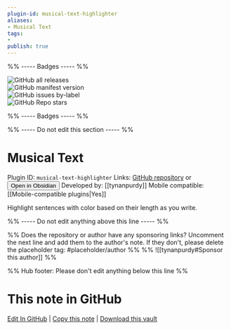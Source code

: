 ```yaml
---
plugin-id: musical-text-highlighter
aliases:
- Musical Text
tags: 
- 
publish: true
---
```


%% ----- Badges ----- %%

![GitHub all releases](https://img.shields.io/github/downloads/tynanpurdy/musical-text/total?color=573E7A&logo=github&style=for-the-badge)   
![GitHub manifest version](https://img.shields.io/github/manifest-json/v/tynanpurdy/musical-text?color=573E7A&logo=github&style=for-the-badge)   
![GitHub issues by-label](https://img.shields.io/github/issues/tynanpurdy/musical-text/help%20wanted?color=573E7A&logo=github&style=for-the-badge)   
![GitHub Repo stars](https://img.shields.io/github/stars/tynanpurdy/musical-text?color=573E7A&logo=github&style=for-the-badge)

%% ----- Badges ----- %%

%% ----- Do not edit this section ----- %%

# Musical Text

Plugin ID: `musical-text-highlighter`
Links: [GitHub repository](https://github.com/tynanpurdy/musical-text) or [<button id=HH>Open in Obsidian</button>](obsidian://show-plugin?id=musical-text-highlighter)
Developed by: [[tynanpurdy]]
Mobile compatible: [[Mobile-compatible plugins|Yes]]

Highlight sentences with color based on their length as you write.

%% ----- Do not edit anything above this line ----- %% 

%% Does the repository or author have any sponsoring links? Uncomment the next line and add them to the author's note. If they don't, please delete the placeholder tag: #placeholder/author %%
%% ![[tynanpurdy#Sponsor this author]] %%

%% Hub footer: Please don't edit anything below this line %%

# This note in GitHub

<span class="git-footer">[Edit In GitHub](https://github.dev/obsidian-community/obsidian-hub/blob/main/02%20-%20Community%20Expansions/02.05%20All%20Community%20Expansions/Plugins/musical-text-highlighter.md "git-hub-edit-note") | [Copy this note](https://raw.githubusercontent.com/obsidian-community/obsidian-hub/main/02%20-%20Community%20Expansions/02.05%20All%20Community%20Expansions/Plugins/musical-text-highlighter.md "git-hub-copy-note") | [Download this vault](https://github.com/obsidian-community/obsidian-hub/archive/refs/heads/main.zip "git-hub-download-vault") </span>
